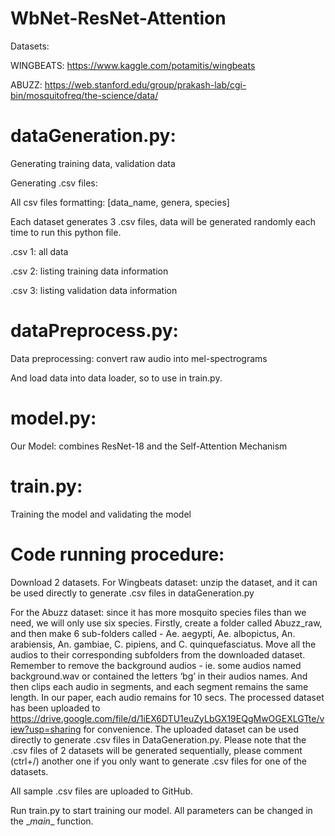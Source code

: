 # WbNet-ResNet-Attention

Datasets:

WINGBEATS: https://www.kaggle.com/potamitis/wingbeats

ABUZZ: https://web.stanford.edu/group/prakash-lab/cgi-bin/mosquitofreq/the-science/data/

# dataGeneration.py:
Generating training data, validation data

Generating .csv files:

All csv files formatting: [data_name, genera, species]

Each dataset generates 3 .csv files, data will be generated randomly each time to run this python file.

.csv 1: all data

.csv 2: listing training data information

.csv 3: listing validation data information


# dataPreprocess.py:
Data preprocessing: convert raw audio into mel-spectrograms

And load data into data loader, so to use in train.py.


# model.py:

Our Model: combines ResNet-18 and the Self-Attention Mechanism



# train.py:

Training the model and validating the model


# Code running procedure:
Download 2 datasets.
For Wingbeats dataset: unzip the dataset, and it can be used directly to generate .csv files in dataGeneration.py

For the Abuzz dataset: since it has more mosquito species files than we need, we will only use six species. Firstly, create a folder called Abuzz_raw, and then make 6 sub-folders called -  Ae. aegypti, Ae. albopictus, An. arabiensis, An. gambiae, C. pipiens, and C. quinquefasciatus. Move all the audios to their corresponding subfolders from the downloaded dataset. Remember to remove the background audios - ie. some audios named background.wav or contained the letters ‘bg’ in their audios names. And then clips each audio in segments, and each segment remains the same length. In our paper, each audio remains for 10 secs. The processed dataset has been uploaded to https://drive.google.com/file/d/1iEX6DTU1euZyLbGX19EQgMwOGEXLGTte/view?usp=sharing for convenience. The uploaded dataset can be used directly to generate .csv files in DataGeneration.py. Please note that the .csv files of 2 datasets will be generated sequentially, please comment (ctrl+/) another one if you only want to generate .csv files for one of the datasets.

All sample .csv files are uploaded to GitHub. 

Run train.py to start training our model. All parameters can be changed in the \__main__ function. 
